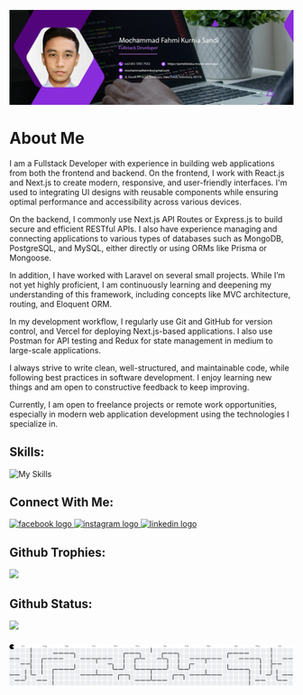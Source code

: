 ![my banner](/img/banner.png)

# About Me

I am a Fullstack Developer with experience in building web applications from both the frontend and backend.
On the frontend, I work with React.js and Next.js to create modern, responsive, and user-friendly interfaces. I'm used to integrating UI designs with reusable components while ensuring optimal performance and accessibility across various devices.

On the backend, I commonly use Next.js API Routes or Express.js to build secure and efficient RESTful APIs. I also have experience managing and connecting applications to various types of databases such as MongoDB, PostgreSQL, and MySQL, either directly or using ORMs like Prisma or Mongoose.

In addition, I have worked with Laravel on several small projects. While I’m not yet highly proficient, I am continuously learning and deepening my understanding of this framework, including concepts like MVC architecture, routing, and Eloquent ORM.

In my development workflow, I regularly use Git and GitHub for version control, and Vercel for deploying Next.js-based applications. I also use Postman for API testing and Redux for state management in medium to large-scale applications.

I always strive to write clean, well-structured, and maintainable code, while following best practices in software development. I enjoy learning new things and am open to constructive feedback to keep improving.

Currently, I am open to freelance projects or remote work opportunities, especially in modern web application development using the technologies I specialize in.

## Skills:

![My Skills](https://skillicons.dev/icons?i=html,css,javascript,typescript,php,bootstrap,tailwind,nodejs,express,react,next,laravel&theme=dark&perline=6)

## Connect With Me:

<div align="left">
  <a href="https://web.facebook.com/ppi.fahmi" target="_blank">
    <img src="https://raw.githubusercontent.com/maurodesouza/profile-readme-generator/master/src/assets/icons/social/facebook/default.svg" width="52" height="40" alt="facebook logo"  />
  </a>
  <a href="https://instagram.com/fahmi_art17" target="_blank">
    <img src="https://raw.githubusercontent.com/maurodesouza/profile-readme-generator/master/src/assets/icons/social/instagram/default.svg" width="52" height="40" alt="instagram logo"  />
  </a>
  <a href="https://www.linkedin.com/in/mochammad-fahmi-kurnia-sandi-ba39b2227" target="_blank">
    <img src="https://raw.githubusercontent.com/maurodesouza/profile-readme-generator/master/src/assets/icons/social/linkedin/default.svg" width="52" height="40" alt="linkedin logo"  />
  </a>
</div>

## Github Trophies:

![](https://github-profile-trophy.vercel.app/?username=Mochfahmi17&theme=dracula&no-frame=true&no-bg=true&margin-w=4)

## Github Status:

![](https://github-readme-stats.vercel.app/api/top-langs/?username=Mochfahmi17&theme=jolly&hide_border=true&include_all_commits=false&count_private=false&layout=donut)

###

<picture>
  <source media="(prefers-color-scheme: dark)" srcset="https://raw.githubusercontent.com/Mochfahmi17/Mochfahmi17/output/pacman-contribution-graph-dark.svg">
  <source media="(prefers-color-scheme: light)" srcset="https://raw.githubusercontent.com/Mochfahmi17/Mochfahmi17/output/pacman-contribution-graph.svg">
  <img alt="pacman contribution graph" src="https://raw.githubusercontent.com/Mochfahmi17/Mochfahmi17/output/pacman-contribution-graph.svg">
</picture>

###
